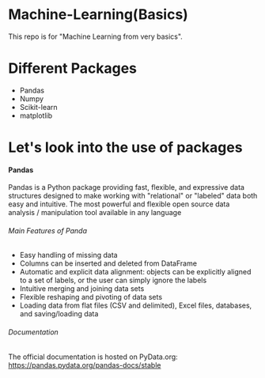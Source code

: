 # Machine-Learning(Basics)
This repo is for "Machine Learning from very basics".

# Different Packages
* Pandas
* Numpy
* Scikit-learn
* matplotlib

# Let's look into the use of packages

#### Pandas
Pandas is a Python package providing fast, flexible, and expressive data structures designed to make working with "relational" or "labeled" data both easy and intuitive. 
The most powerful and flexible open source data analysis / manipulation tool available in any language

###### Main Features of Panda
* Easy handling of missing data 
* Columns can be inserted and deleted from DataFrame 
* Automatic and explicit data alignment: objects can be explicitly aligned to a set of labels, or the user can simply ignore the labels 
* Intuitive merging and joining data sets
* Flexible reshaping and pivoting of data sets
* Loading data from flat files (CSV and delimited), Excel files, databases, and saving/loading data

###### Documentation

The official documentation is hosted on PyData.org: https://pandas.pydata.org/pandas-docs/stable
 

